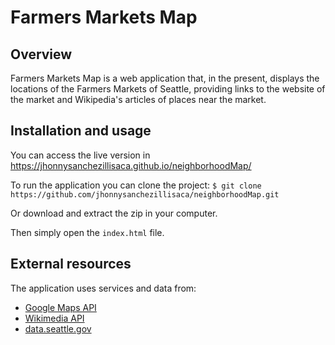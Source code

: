 Farmers Markets Map
============================

## Overview
Farmers Markets Map is a web application that, in the present, displays the locations of the Farmers Markets of Seattle, providing links to the website of the market and Wikipedia's articles of places near the market.

## Installation and usage
You can access the live version in https://jhonnysanchezillisaca.github.io/neighborhoodMap/

To run the application you can clone the project:
`$ git clone https://github.com/jhonnysanchezillisaca/neighborhoodMap.git`

Or download and extract the zip in your computer.

Then simply open the `index.html` file.

## External resources
The application uses services and data from:
- [Google Maps API](https://developers.google.com/maps/)
- [Wikimedia API](https://www.mediawiki.org/wiki/API:Main_page)
- [data.seattle.gov](https://data.seattle.gov/)
